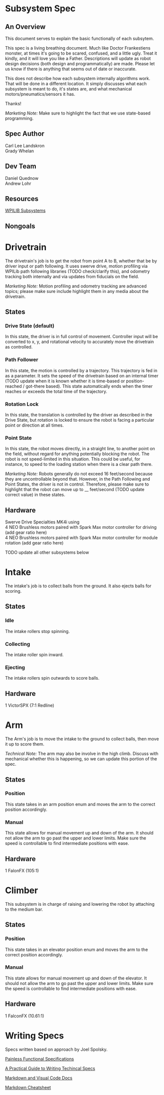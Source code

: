 # Subsystem Spec
## An Overview
This document serves to explain the basic functionally of each subsytem. 

This spec is a living breathing document. Much like Doctor Frankestiens monster, at times it's going to be scared, confused, and a little ugly. Treat it kindly, and it will love you like a Father. Descriptions will update as robot design decisions (both design and programmatically) are made. Please let us know if there is anything that seems out of date or inaccurate.

This does not describe how each subsystem internally algorithms work. That will be done in a different location. It simply discusses what each subsystem is meant to do, it's states are, and what mechanical motors/pneumatics/sensors it has.

Thanks!

*Marketing Note:* Make sure to highlight the fact that we use state-based programming. 

## Spec Author
Carl Lee Landskron </br>
Grady Whelan

## Dev Team
Daniel Quednow </br>
Andrew Lohr

## Resources
[WPILIB Subsystems](https://docs.wpilib.org/en/stable/docs/software/commandbased/subsystems.html)


## Nongoals



# Drivetrain
The drivetrain's job is to get the robot from point A to B, whether that be by driver input or path following. It uses swerve drive, motion profiling via WPILib path following libraries (TODO check/clarify this), and odometry tracking both internally and via updates from fiducials on the field.

*Marketing Note:* Motion profiling and odometry tracking are advanced topics; please make sure include highlight them in any media about the drivetrain.

## States
### Drive State (default)
In this state, the driver is in full control of movement. Controller input will be converted to x, y, and rotational velocity to accurately move the drivetrain as controlled.
### Path Follower
In this state, the motion is controlled by a trajectory. This trajectory is fed in as a parameter. It sets the speed of the drivetrain based on an internal timer (TODO update when it is known whether it is time-based or position-reached / got-there based). This state automatically ends when the timer reaches or exceeds the total time of the trajectory.
### Rotation Lock
In this state, the translation is controlled by the driver as described in the Drive State, but rotation is locked to ensure the robot is facing a particular point or direction at all times.
### Point State
In this state, the robot moves directly, in a straight line, to another point on the field, without regard for anything potentially blocking the robot. The robot is not speed-limited in this situation. This could be useful, for instance, to speed to the loading station when there is a clear path there.

*Marketing Note:* Robots generally do not exceed 16 feet/second because they are uncontrollable beyond that. However, in the Path Following and Point States, the driver is not in control. Therefore, please make sure to highlight that the robot can move up to __ feet/second (TODO update correct value) in these states.
## Hardware
Swerve Drive Specialties MK4i using </br>
4 NEO Brushless motors paired with Spark Max motor controller for driving (add gear ratio here) </br>
4 NEO Brushless motors paired with Spark Max motor controller for module rotation (add gear ratio here)

TODO update all other subsystems below

# Intake
The intake's job is to collect balls from the ground. It also ejects balls for scoring.

## States
### Idle
The intake rollers stop spinning.
### Collecting
The intake roller spin inward.
### Ejecting
The intake rollers spin outwards to score balls.

## Hardware
1 VictorSPX (7:1 Redline)

# Arm
The Arm's job is to move the intake to the ground to collect balls, then move it up to score them.

*Technical Note:* The arm may also be involve in the high climb. Discuss with mechanical whether this is happening, so we can update this portion of the spec.

## States
### Position
This state takes in an arm position enum and moves the arm to the correct position accordingly.
### Manual
This state allows for manual movement up and down of the arm. It should not allow the arm to go past the upper and lower limits. Make sure the speed is controllable to find intermediate positions with ease.

## Hardware
1 FalonFX (105:1)

# Climber
This subsystem is in charge of raising and lowering the robot by attaching to the medium bar.
## States
### Position
This state takes in an elevator position enum and moves the arm to the correct position accordingly.
### Manual
This state allows for manual movement up and down of the elevator. It should not allow the arm to go past the upper and lower limits. Make sure the speed is controllable to find intermediate positions with ease.
## Hardware
1 FalconFX (10.61:1)



# Writing Specs
Specs written based on approach by Joel Spolsky.

[Painless Functional Specifications](https://www.joelonsoftware.com/2000/10/02/painless-functional-specifications-part-1-why-bother/)

[A Practical Guide to Writing Techincal Specs](https://stackoverflow.blog/2020/04/06/a-practical-guide-to-writing-technical-specs/)

[Markdown and Visual Code Docs](https://code.visualstudio.com/docs/languages/markdown)

[Markdown Cheatsheet](https://github.com/adam-p/markdown-here/wiki/Markdown-Cheatsheet#links)
